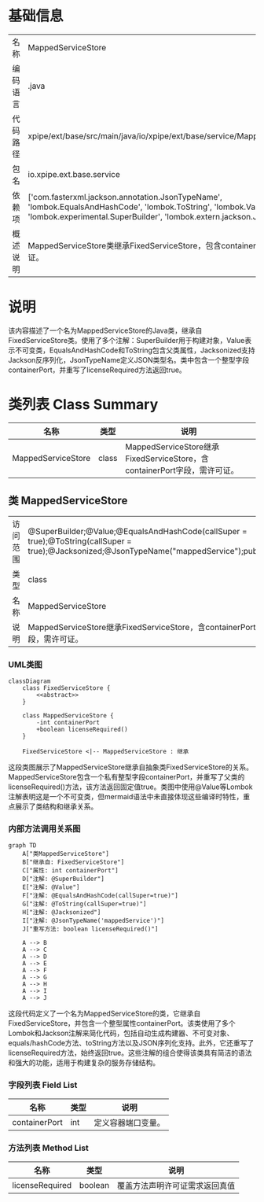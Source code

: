 # 基础信息

|      |      |
|------|------|
| 名称 | MappedServiceStore |
| 编码语言 | .java |
| 代码路径 | xpipe/ext/base/src/main/java/io/xpipe/ext/base/service/MappedServiceStore.java |
| 包名 | io.xpipe.ext.base.service |
| 依赖项 | ['com.fasterxml.jackson.annotation.JsonTypeName', 'lombok.EqualsAndHashCode', 'lombok.ToString', 'lombok.Value', 'lombok.experimental.SuperBuilder', 'lombok.extern.jackson.Jacksonized'] |
| 概述说明 | MappedServiceStore类继承FixedServiceStore，包含containerPort字段且需许可证。 |

# 说明

该内容描述了一个名为MappedServiceStore的Java类，继承自FixedServiceStore类。使用了多个注解：SuperBuilder用于构建对象，Value表示不可变类，EqualsAndHashCode和ToString包含父类属性，Jacksonized支持Jackson反序列化，JsonTypeName定义JSON类型名。类中包含一个整型字段containerPort，并重写了licenseRequired方法返回true。

# 类列表 Class Summary

| 名称   | 类型  | 说明 |
|-------|------|-------------|
| MappedServiceStore | class | MappedServiceStore继承FixedServiceStore，含containerPort字段，需许可证。 |



## 类 MappedServiceStore

|      |      |
|------|------|
| 访问范围 | @SuperBuilder;@Value;@EqualsAndHashCode(callSuper = true);@ToString(callSuper = true);@Jacksonized;@JsonTypeName("mappedService");public |
| 类型 | class |
| 名称 | MappedServiceStore |
| 说明 | MappedServiceStore继承FixedServiceStore，含containerPort字段，需许可证。 |


### UML类图

```mermaid
classDiagram
    class FixedServiceStore {
        <<abstract>>
    }
    
    class MappedServiceStore {
        -int containerPort
        +boolean licenseRequired()
    }
    
    FixedServiceStore <|-- MappedServiceStore : 继承
```

这段类图展示了MappedServiceStore继承自抽象类FixedServiceStore的关系。MappedServiceStore包含一个私有整型字段containerPort，并重写了父类的licenseRequired()方法，该方法返回固定值true。类图中使用@Value等Lombok注解表明这是一个不可变类，但mermaid语法中未直接体现这些编译时特性，重点展示了类结构和继承关系。


### 内部方法调用关系图

```mermaid
graph TD
    A["类MappedServiceStore"]
    B["继承自: FixedServiceStore"]
    C["属性: int containerPort"]
    D["注解: @SuperBuilder"]
    E["注解: @Value"]
    F["注解: @EqualsAndHashCode(callSuper=true)"]
    G["注解: @ToString(callSuper=true)"]
    H["注解: @Jacksonized"]
    I["注解: @JsonTypeName('mappedService')"]
    J["重写方法: boolean licenseRequired()"]

    A --> B
    A --> C
    A --> D
    A --> E
    A --> F
    A --> G
    A --> H
    A --> I
    A --> J
```

这段代码定义了一个名为MappedServiceStore的类，它继承自FixedServiceStore，并包含一个整型属性containerPort。该类使用了多个Lombok和Jackson注解来简化代码，包括自动生成构建器、不可变对象、equals/hashCode方法、toString方法以及JSON序列化支持。此外，它还重写了licenseRequired方法，始终返回true。这些注解的组合使得该类具有简洁的语法和强大的功能，适用于构建复杂的服务存储结构。

### 字段列表 Field List

| 名称  | 类型  | 说明 |
|-------|-------|------|
| containerPort | int | 定义容器端口变量。 |

### 方法列表 Method List

| 名称  | 类型  | 说明 |
|-------|-------|------|
| licenseRequired | boolean | 覆盖方法声明许可证需求返回真值 |




